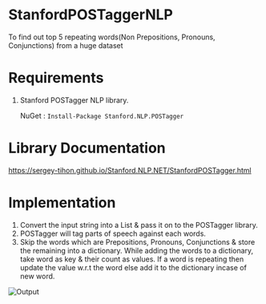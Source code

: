 # StanfordPOSTaggerNLP
To find out top 5 repeating words(Non Prepositions, Pronouns, Conjunctions) from a huge dataset

# Requirements
1. Stanford POSTagger NLP library.

   NuGet : ```Install-Package Stanford.NLP.POSTagger```

# Library Documentation
https://sergey-tihon.github.io/Stanford.NLP.NET/StanfordPOSTagger.html

# Implementation
1. Convert the input string into a List & pass it on to the POSTagger library.
2. POSTagger will tag parts of speech against each words.
3. Skip the words which are Prepositions, Pronouns, Conjunctions & store the remaining into a dictionary. While adding the words to a dictionary, take word as key & their count as values.
   If a word is repeating then update the value w.r.t the word else add it to the dictionary incase of new word.
 
 ![Output](https://github.com/rakeshdadamatti/StanfordTaggerNLP/blob/master/output-screenshot.jpg)


